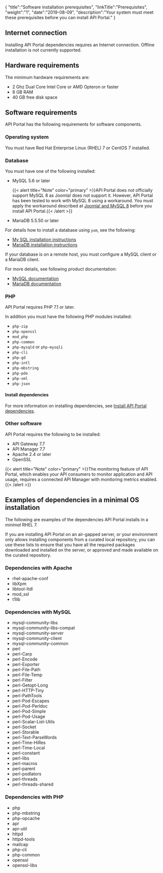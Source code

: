 {
    "title":"Software installation prerequisites",
    "linkTitle":"Prerequisites",
    "weight":"1",
    "date":"2019-08-09",
    "description":"Your system must meet these prerequisites before you can install API Portal."
}

## Internet connection

Installing API Portal dependencies requires an Internet connection. Offline installation is not currently supported.

## Hardware requirements

The minimum hardware requirements are:

* 2 Ghz Dual Core Intel Core or AMD Opteron or faster
* 8 GB RAM
* 40 GB free disk space

## Software requirements

API Portal has the following requirements for software components.

### Operating system

You must have Red Hat Enterprise Linux (RHEL) 7 or CentOS 7 installed.

### Database

You must have one of the following installed:

* MySQL 5.6 or later

    {{< alert title="Note" color="primary" >}}API Portal does not officially support MySQL 8 as Joomla! does not support it. However, API Portal has been tested to work with MySQL 8 using a workaround. You must apply the workaround described at [Joomla! and MySQL 8](https://docs.joomla.org/Joomla_and_MySQL_8) before you install API Portal.{{< /alert >}}

* MariaDB 5.5.50 or later

For details how to install a database using `yum`, see the following:

* [My SQL installation instructions](http://dev.mysql.com/doc/refman/5.6/en/linux-installation-yum-repo.html)
* [MariaDB installation instructions](https://mariadb.com/kb/en/mariadb/yum/)

If your database is on a remote host, you must configure a MySQL client or a MariaDB client.

For more details, see following product documentation:

* [MySQL documentation](https://dev.mysql.com/doc/refman/5.6/en/)
* [MariaDB documentation](https://mariadb.com/kb/en/mariadb/documentation/)

### PHP

API Portal requires PHP 7.1 or later.

In addition you must have the following PHP modules installed:

* `php-zip`
* `php-openssl`
* `mod_php`
* `php-common`
* `php-mysqld` or `php-mysqli`
* `php-cli`
* `php-gd`
* `php-intl`
* `php-mbstring`
* `php-pdo`
* `php-xml`
* `php-json`

#### Install dependencies

For more information on installing dependencies, see [Install API Portal dependencies](/docs/apim_installation/apiportal_install/install_dependencies).

### Other software

API Portal requires the following to be installed:

* API Gateway 7.7
* API Manager 7.7
* Apache 2.4 or later
* OpenSSL

{{< alert title="Note" color="primary" >}}The monitoring feature of API Portal, which enables your API consumers to monitor application and API usage, requires a connected API Manager with monitoring metrics enabled. {{< /alert >}}

## Examples of dependencies in a minimal OS installation

The following are examples of the dependencies API Portal installs in a *minimal* RHEL 7.

If you are installing API Portal on an air-gapped server, or your environment only allows installing components from a curated local repository, you can use these lists to ensure that you have all the required packages downloaded and installed on the server, or approved and made available on the curated repository.

### Dependencies with Apache

* rhel-apache-conf
* libXpm
* libtool-ltdl
* mod_ssl
* t1lib

### Dependencies with MySQL

* mysql-community-libs
* mysql-community-libs-compat
* mysql-community-server
* mysql-community-client
* mysql-community-common
* perl
* perl-Carp
* perl-Encode
* perl-Exporter
* perl-File-Path
* perl-File-Temp
* perl-Filter
* perl-Getopt-Long
* perl-HTTP-Tiny
* perl-PathTools
* perl-Pod-Escapes
* perl-Pod-Perldoc
* perl-Pod-Simple
* perl-Pod-Usage
* perl-Scalar-List-Utils
* perl-Socket
* perl-Storable
* perl-Text-ParseWords
* perl-Time-HiRes
* perl-Time-Local
* perl-constant
* perl-libs
* perl-macros
* perl-parent
* perl-podlators
* perl-threads
* perl-threads-shared

### Dependencies with PHP

* php
* php-mbstring
* php-opcache
* apr
* apr-util
* httpd
* httpd-tools
* mailcap
* php-cli
* php-common
* openssl
* openssl-libs
